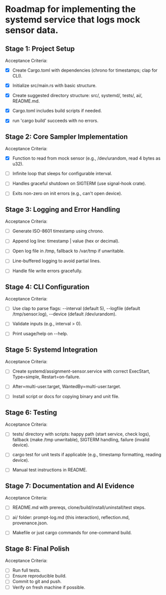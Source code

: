 # Roadmap for implementing the systemd service that logs mock sensor data.


## Stage 1: Project Setup
Acceptance Criteria:
- [X] Create Cargo.toml with dependencies (chrono for timestamps; clap for CLI).
- [X] Initialize src/main.rs with basic structure.
- [X] Create suggested directory structure: src/, systemd/, tests/, ai/, README.md.
- [X] Cargo.toml includes build scripts if needed.
- [X] run 'cargo build' succeeds with no errors.


## Stage 2: Core Sampler Implementation
Acceptance Criteria:
- [X] Function to read from mock sensor (e.g., /dev/urandom, read 4 bytes as u32).
- [ ] Infinite loop that sleeps for configurable interval.
- [ ] Handles graceful shutdown on SIGTERM (use signal-hook crate).
- [ ] Exits non-zero on init errors (e.g., can't open device).


## Stage 3: Logging and Error Handling 
Acceptance Criteria:
- [ ] Generate ISO-8601 timestamp using chrono.
- [ ] Append log line: timestamp | value (hex or decimal).
- [ ] Open log file in /tmp, fallback to /var/tmp if unwritable.
- [ ] Line-buffered logging to avoid partial lines.
- [ ] Handle file write errors gracefully.


## Stage 4: CLI Configuration 
Acceptance Criteria:
- [ ] Use clap to parse flags: --interval <seconds> (default 5), --logfile <path> (default /tmp/sensor.log), --device <path> (default /dev/urandom).
- [ ] Validate inputs (e.g., interval > 0).
- [ ] Print usage/help on --help.


## Stage 5: Systemd Integration 
Acceptance Criteria:
- [ ] Create systemd/assignment-sensor.service with correct ExecStart, Type=simple, Restart=on-failure.
- [ ] After=multi-user.target, WantedBy=multi-user.target.
- [ ] Install script or docs for copying binary and unit file.


## Stage 6: Testing 
Acceptance Criteria:
- [ ] tests/ directory with scripts: happy path (start service, check logs), fallback (make /tmp unwritable), SIGTERM handling, failure (invalid device).
- [ ] cargo test for unit tests if applicable (e.g., timestamp formatting, reading device).
- [ ] Manual test instructions in README.


## Stage 7: Documentation and AI Evidence 
Acceptance Criteria:
- [ ] README.md with prereqs, clone/build/install/uninstall/test steps.
- [ ] ai/ folder: prompt-log.md (this interaction), reflection.md, provenance.json.
- [ ] Makefile or just cargo commands for one-command build.


## Stage 8: Final Polish 
Acceptance Criteria:
- [ ] Run full tests.
- [ ] Ensure reproducible build.
- [ ] Commit to git and push.
- [ ] Verify on fresh machine if possible.
